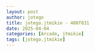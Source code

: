 ```yaml
---
layout: post
author: jotego
title: jotego.jtmikie - 408f831
date: 2025-04-04
categories: [Arcade, jtmikie]
tags: [jotego.jtmikie]
---
```


